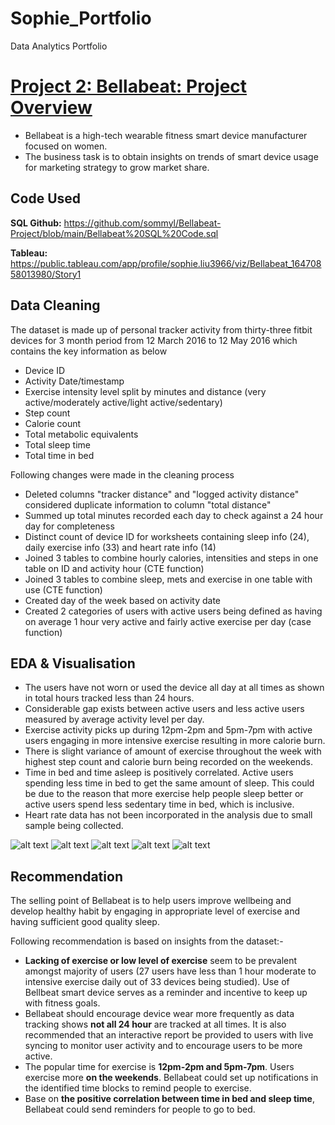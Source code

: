 # Sophie_Portfolio
Data Analytics Portfolio

# [Project 2: Bellabeat: Project Overview](https://github.com/sommyl/Sophie-Portfolio/blob/main/Cyclistic%20Project.md) 
* Bellabeat is a high-tech wearable fitness smart device manufacturer focused on women.
* The business task is to obtain insights on trends of smart device usage for marketing strategy to grow market share.

## Code Used
**SQL Github:** https://github.com/sommyl/Bellabeat-Project/blob/main/Bellabeat%20SQL%20Code.sql

**Tableau:** https://public.tableau.com/app/profile/sophie.liu3966/viz/Bellabeat_16470858013980/Story1

## Data Cleaning

The dataset is made up of personal tracker activity from thirty-three fitbit devices for 3 month period from 12 March 2016 to 12 May 2016 which contains the key information as below

* Device ID
* Activity Date/timestamp
* Exercise intensity level split by minutes and distance (very active/moderately active/light active/sedentary)
* Step count
* Calorie count
* Total metabolic equivalents
* Total sleep time
* Total time in bed

Following changes were made in the cleaning process

*	Deleted columns "tracker distance" and "logged activity distance" considered duplicate information to column "total distance"
*	Summed up total minutes recorded each day to check against a 24 hour day for completeness
*	Distinct count of device ID for worksheets containing sleep info (24), daily exercise info (33) and heart rate info (14)
*	Joined 3 tables to combine hourly calories, intensities and steps in one table on ID and activity hour (CTE function)
*	Joined 3 tables to combine sleep, mets and exercise in one table with use (CTE function)
*	Created day of the week based on activity date
*	Created 2 categories of users with active users being defined as having on average 1 hour very active and fairly active exercise per day (case function)

## EDA & Visualisation 
* The users have not worn or used the device all day at all times as shown in total hours tracked less than 24 hours.
* Considerable gap exists between active users and less active users measured by average activity level per day.
* Exercise activity picks up during 12pm-2pm and 5pm-7pm with active users engaging in more intensive exercise resulting in more calorie burn.
* There is slight variance of amount of exercise throughout the week with highest step count and calorie burn being recorded on the weekends.
* Time in bed and time asleep is positively correlated. Active users spending less time in bed to get the same amount of sleep. This could be due to the reason that more exercise help people sleep better or active users spend less sedentary time in bed, which is inclusive. 
* Heart rate data has not been incorporated in the analysis due to small sample being collected.

![alt text](https://github.com/sommyl/Bellabeat-Project/blob/main/Hours%20tracked.png "Hours Tracked")
![alt text](https://github.com/sommyl/Bellabeat-Project/blob/main/Avg%20Activity%20Level%20by%20user%20status.png "Avg Activity Level by User Status")
![alt text](https://github.com/sommyl/Bellabeat-Project/blob/main/Avg%20activity%20level%20by%20hour.png "Avg Activity Level by Hour")
![alt text](https://github.com/sommyl/Bellabeat-Project/blob/main/Activity%20level%20by%20day%20of%20the%20week.png "Avg Activity Level by Day pf the Week")
![alt text](https://github.com/sommyl/Bellabeat-Project/blob/main/Sleep%20time%20vs%20time%20in%20bed.png "Relationship between sleep time and time in bed")

## Recommendation
The selling point of Bellabeat is to help users improve wellbeing and develop healthy habit by engaging in appropriate level of exercise and having sufficient good quality sleep.

Following recommendation is based on insights from the dataset:-
* **Lacking of exercise or low level of exercise** seem to be prevalent amongst majority of users (27 users have less than 1 hour moderate to intensive exercise daily out of 33 devices being studied). Use of Bellbeat smart device serves as a reminder and incentive to keep up with fitness goals. 
* Bellabeat should encourage device wear more frequently as data tracking shows **not all 24 hour** are tracked at all times. It is also recommended that an interactive report be provided to users with live syncing to monitor user activity and to encourage users to be more active.
* The popular time for exercise is **12pm-2pm and 5pm-7pm**. Users exercise more **on the weekends**. Bellabeat could set up notifications in the identified time blocks to remind people to exercise.
* Base on **the positive correlation between time in bed and sleep time**, Bellabeat could send reminders for people to go to bed.
